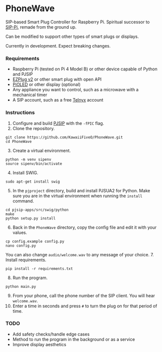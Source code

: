# PhoneWave

SIP-based Smart Plug Controller for Raspberry Pi. Spiritual successor to [SIP-Pi](https://github.com/KawaiiFiveO/SIP-Pi), remade from the ground up.

Can be modified to support other types of smart plugs or displays.

Currently in development. Expect breaking changes.

### Requirements

- Raspberry Pi (tested on Pi 4 Model B) or other device capable of Python and PJSIP
- [EZPlug v2](https://www.th3dstudio.com/product/ezplug-open-source-wifi-smart-plug/) or other smart plug with open API
- [PiOLED](https://www.amazon.com/dp/B07V4FRSKK) or other display (optional)
- Any appliance you want to control, such as a microwave with a mechanical timer
- A SIP account, such as a free [Telnyx](https://telnyx.com/) account

### Instructions

1. Configure and build [PJSIP](https://github.com/pjsip/pjproject) with the `-fPIC` flag.
2. Clone the repository.
```
git clone https://github.com/KawaiiFiveO/PhoneWave.git
cd PhoneWave
```
3. Create a virtual environment.
```
python -m venv sipenv
source sipenv/bin/activate
```
4. Install SWIG.
```
sudo apt-get install swig
```
5. In the `pjproject` directory, build and install PJSUA2 for Python. Make sure you are in the virtual environment when running the `install` command.
```
cd pjsip-apps/src/swig/python
make
python setup.py install
```
6. Back in the `PhoneWave` directory, copy the config file and edit it with your values.
```
cp config.example config.py
nano config.py
```
You can also change `audio/welcome.wav` to any message of your choice.
7. Install requirements.
```
pip install -r requirements.txt
```
8. Run the program.
```
python main.py
```
9. From your phone, call the phone number of the SIP client. You will hear `welcome.wav`.
10. Enter a time in seconds and press `#` to turn the plug on for that period of time.

### TODO

- Add safety checks/handle edge cases
- Method to run the program in the background or as a service
- Improve display aesthetics